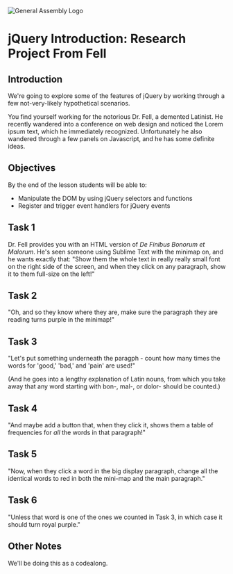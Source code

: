 ![General Assembly Logo](http://i.imgur.com/ke8USTq.png)

# jQuery Introduction: Research Project From Fell

## Introduction

We're going to explore some of the features of jQuery by working through a few
not-very-likely hypothetical scenarios.

You find yourself working for the notorious Dr. Fell, a demented Latinist.  He
recently wandered into a conference on web design and noticed the Lorem ipsum
text, which he immediately recognized.  Unfortunately he also wandered through
a few panels on Javascript, and he has some definite ideas.

## Objectives

By the end of the lesson students will be able to:

- Manipulate the DOM by using jQuery selectors and functions
- Register and trigger event handlers for jQuery events

## Task 1

Dr. Fell provides you with an HTML version of *De Finibus Bonorum et Malorum*. 
He's seen someone using Sublime Text with the minimap on, and he wants exactly
that:  "Show them the whole text in really really small font on the right side
of the screen, and when they click on any paragraph, show it to them full-size
on the left!"

## Task 2

"Oh, and so they know where they are, make sure the paragraph they are reading
turns purple in the minimap!"

## Task 3

"Let's put something underneath the paragph - count how many times the words
for 'good,' 'bad,' and 'pain' are used!"

(And he goes into a lengthy explanation of Latin nouns, from which you take
away that any word starting with bon-, mal-, or dolor- should be counted.)

## Task 4

"And maybe add a button that, when they click it, shows them a table of
frequencies for *all* the words in that paragraph!"

## Task 5

"Now, when they click a word in the big display paragraph, change all the
identical words to red in both the mini-map and the main paragraph."

## Task 6

"Unless that word is one of the ones we counted in Task 3, in which case it
should turn royal purple."

## Other Notes

We'll be doing this as a codealong.
